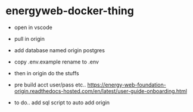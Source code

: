 # energyweb-docker-thing
- open in vscode
- pull in origin
- add database named origin postgres 
- copy .env.example rename to .env
- then in origin do the stuffs
- pre build acct user/pass etc.. https://energy-web-foundation-origin.readthedocs-hosted.com/en/latest/user-guide-onboarding.html

- to do.. add sql script to auto add origin 
